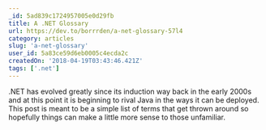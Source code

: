 ```yaml
---
_id: 5ad839c1724957005e0d29fb
title: A .NET Glossary
url: https://dev.to/borrrden/a-net-glossary-57l4
category: articles
slug: 'a-net-glossary'
user_id: 5a83ce59d6eb0005c4ecda2c
createdOn: '2018-04-19T03:43:46.421Z'
tags: ['.net']
---
```


.NET has evolved greatly since its induction way back in the early 2000s and at this point it is beginning to rival Java in the ways it can be deployed. This post is meant to be a simple list of terms that get thrown around so hopefully things can make a little more sense to those unfamiliar.
